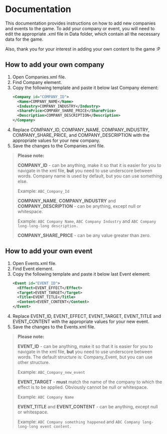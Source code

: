 # Documentation
This documentation provides instructions on how to add new companies and events to the game.
To add your company or event, you will need to edit the appropriate .xml file in Data folder, which contain all the necessary data for the game.

Also, thank you for your interest in adding your own content to the game :P

## How to add your own company
1. Open Companies.xml file.
2. Find Company element.
3. Copy the following template and paste it below last Company element:
      ```xml
      <Company id="COMPANY_ID">
        <Name>COMPANY_NAME</Name>
        <Industry>COMPANY_INDUSTRY</Industry>
        <SharePrice>COMPANY_SHARE_PRICE</SharePrice>
        <Description>COMPANY_DESCRIPTION</Description>
      </Company>
      ```
4. Replace COMPANY_ID, COMPANY_NAME, COMPANY_INDUSTRY, COMPANY_SHARE_PRICE, and COMPANY_DESCRIPTION with the appropriate values for your new company.
5. Save the changes to the Companies.xml file.

> **Please note:**
> 
> **COMPANY_ID** - can be anything, make it so that it is easier for you to navigate in the xml file, **but** you need to use underscore between words. Company name is used by default, but you can use something else.
> 
> Example: ```ABC_Company_Id```
> 
> **COMPANY_NAME**, **COMPANY_INDUSTRY** and **COMPANY_DESCRIPTION** - can be anything, except null or whitespace.
> 
> Example: ```ABC Company Name```, ```ABC Company Industry``` and ```ABC Company long-long-long description.```
>
> **COMPANY_SHARE_PRICE** - can be any value greater than zero.

## How to add your own event
1. Open Events.xml file.
2. Find Event element.
3. Copy the following template and paste it below last Event element:
      ```xml
      <Event id="EVENT_ID">
        <Effect>EVENT_EFFECT</Effect>
        <Target>EVENT_TARGET</Target>
        <Title>EVENT_TITLE</Title>
        <Content>EVENT_CONTENT</Content>
      </Event>
      ```
4. Replace EVENT_ID, EVENT_EFFECT, EVENT_TARGET, EVENT_TITLE and EVENT_CONTENT with the appropriate values for your new event.
5. Save the changes to the Events.xml file.

> **Please note:**
>
> **EVENT_ID** - can be anything, make it so that it is easier for you to navigate in the xml file, **but** you need to use underscore between words.
> The default structure is: Company_Event, but you can use other structure.
>
> Example: ```ABC_Company_new_event```
>
> **EVENT_TARGET** - **must** match the name of the company to which the effect is to be applied. Obviously cannot be null or whitespace.
>
> Example: ```ABC Company Name```
>
> **EVENT_TITLE** and **EVENT_CONTENT** - can be anything, except null or whitespace.
>
> Example: ```ABC Company something happened``` and ```ABC Company long-long-long event content.```
